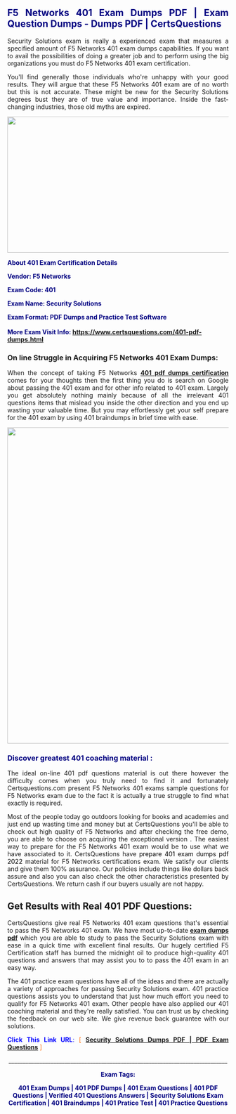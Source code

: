 <h2 style="text-align: justify;"><span style="color: #000080;">F5 Networks 401 Exam Dumps PDF | Exam Question Dumps - Dumps PDF | CertsQuestions</span></h2>
<p style="text-align: justify;">Security Solutions exam is really a experienced exam that measures a specified amount of F5 Networks  401 exam dumps capabilities. If you want to avail the possibilities of doing a greater job and to perform using the big organizations you must do F5 Networks 401 exam certification.</p>
<p style="text-align: justify;">You'll find generally those individuals who're unhappy with your good results. They will argue that these F5 Networks  401 exam are of no worth but this is not accurate. These might be new for the Security Solutions degrees bust they are of true value and importance. Inside the fast-changing industries, those old myths are expired.</p>
<p><img style="display: block; margin-left: auto; margin-right: auto;" src="https://i.imgur.com/eaP4ae9.png" width="840" height="310" /></p>
<p><span style="color: #000080;"><strong>About 401 Exam Certification Details</strong></span></p>
<p><span style="color: #000080;"><strong>Vendor: F5 Networks<br /></strong></span></p>
<p><span style="color: #000080;"><strong>Exam Code: 401</strong></span></p>
<p><span style="color: #000080;"><strong>Exam Name: Security Solutions</strong></span></p>
<p><span style="color: #000080;"><strong>Exam Format: PDF Dumps and Practice Test Software<br /><br />More Exam Visit Info: <span style="color: #ff6600;"><a href="https://www.certsquestions.com/401-pdf-dumps.html">https://www.certsquestions.com/401-pdf-dumps.html</a></span></strong></span></p>
<h3>On line Struggle in Acquiring F5 Networks 401 Exam Dumps:</h3>
<p style="text-align: justify;">When the concept of taking F5 Networks <a href="https://www.certsquestions.com/401-pdf-dumps.html"><strong> 401 pdf dumps certification</strong></a> comes for your thoughts then the first thing you do is search on Google about passing the 401 exam and for other info related to 401 exam. Largely you get absolutely nothing mainly because of all the irrelevant 401 questions items that mislead you inside the other direction and you end up wasting your valuable time. But you may effortlessly get your self prepare for the 401 exam by using 401 braindumps in brief time with ease.</p>
<p><a href="https://www.certsquestions.com/401-pdf-dumps.html"><img style="display: block; margin-left: auto; margin-right: auto;" src="https://i.imgur.com/pxhoKQ2.png" width="720" /></a></p>
<h3><span style="color: #000080;">Discover greatest  401 coaching material :</span></h3>
<p style="text-align: justify;">The ideal on-line 401 pdf questions material is out there however the difficulty comes when you truly need to find it and fortunately Certsquestions.com present F5 Networks 401 exams sample questions for F5 Networks  exam due to the fact it is actually a true struggle to find what exactly is required.</p>
<p style="text-align: justify;">Most of the people today go outdoors looking for books and academies and just end up wasting time and money but at CertsQuestions you'll be able to check out high quality of F5 Networks  and after checking the free demo, you are able to choose on acquiring the exceptional version . The easiest way to prepare for the F5 Networks 401 exam would be to use what we have associated to it. CertsQuestions have <span style="color: #000000;">prepare 401 exam dumps pdf 2022</span> material for F5 Networks certifications exam. We satisfy our clients and give them 100% assurance. Our policies include things like dollars back assure and also you can also check the other characteristics presented by CertsQuestions. We return cash if our buyers usually are not happy.</p>
<h2>Get Results with Real 401 PDF Questions:</h2>
<p style="text-align: justify;">CertsQuestions give real F5 Networks 401 exam questions that's essential to pass the F5 Networks  401 exam. We have most up-to-date<strong>&nbsp;<a href="https://www.certsquestions.com/">exam dumps pdf</a></strong>&nbsp;which you are able to study to pass the Security Solutions exam with ease in a quick time with excellent final results. Our hugely certified F5 Certification staff has burned the midnight oil to produce high-quality 401 questions and answers that may assist you to to pass the 401 exam in an easy way.</p>
<p style="text-align: justify;">The 401 practice exam questions have all of the ideas and there are actually a variety of approaches for passing Security Solutions exam. 401 practice questions assists you to understand that just how much effort you need to qualify for F5 Networks  401 exam. Other people have also applied our 401 coaching material and they're really satisfied. You can trust us by checking the feedback on our web site. We give revenue back guarantee with our solutions.</p>
<p style="text-align: justify;"><span style="color: #0000ff;"><strong>Click This Link URL</strong>:</span> <span style="color: #ff6600;">[ <strong><a href="https://www.certsquestions.com/f5-certification-certification.html">Security Solutions Dumps PDF | PDF Exam Questions</a></strong> ]</span></p>
<p style="text-align: center;">______________________________________________________________________________</p>
<p style="text-align: center;"><span style="color: #000080;"><strong>Exam Tags:</strong></span></p>
<p style="text-align: center;"><span style="color: #000080;"><strong>401 Exam Dumps | 401 PDF Dumps | 401 Exam Questions | 401 PDF Questions | Verified 401 Questions Answers | Security Solutions Exam Certification | 401 Braindumps | 401 Pratice Test | 401 Practice Questions</strong></span></p>
